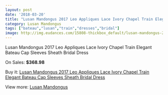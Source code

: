 ```yaml
---
layout: post
date: '2018-03-20'
title: "Lusan Mandongus 2017 Leo Appliques Lace Ivory Chapel Train Elegant Bateau Cap Sleeves Sheath Bridal Dress"
category: Lusan Mandongus
tags: ["bateau","lusan","train","dresses","bridal"]
image: http://img.eudances.com/15808-thickbox_default/lusan-mandongus-2017-leo-appliques-lace-ivory-chapel-train-elegant-bateau-cap-sleeves-sheath-bridal-dress.jpg
---
```

Lusan Mandongus 2017 Leo Appliques Lace Ivory Chapel Train Elegant Bateau Cap Sleeves Sheath Bridal Dress

On Sales: **$368.98**
<a href="https://www.eudances.com/en/lusan-mandongus/4660-lusan-mandongus-2017-leo-appliques-lace-ivory-chapel-train-elegant-bateau-cap-sleeves-sheath-bridal-dress.html"><amp-img layout="responsive" width="600" height="600" src="//img.eudances.com/15808-thickbox_default/lusan-mandongus-2017-leo-appliques-lace-ivory-chapel-train-elegant-bateau-cap-sleeves-sheath-bridal-dress.jpg" alt="Lusan Mandongus 2017 Leo Appliques Lace Ivory Chapel Train Elegant Bateau Cap Sleeves Sheath Bridal Dress 0" /></a>
<a href="https://www.eudances.com/en/lusan-mandongus/4660-lusan-mandongus-2017-leo-appliques-lace-ivory-chapel-train-elegant-bateau-cap-sleeves-sheath-bridal-dress.html"><amp-img layout="responsive" width="600" height="600" src="//img.eudances.com/15812-thickbox_default/lusan-mandongus-2017-leo-appliques-lace-ivory-chapel-train-elegant-bateau-cap-sleeves-sheath-bridal-dress.jpg" alt="Lusan Mandongus 2017 Leo Appliques Lace Ivory Chapel Train Elegant Bateau Cap Sleeves Sheath Bridal Dress 1" /></a>
<a href="https://www.eudances.com/en/lusan-mandongus/4660-lusan-mandongus-2017-leo-appliques-lace-ivory-chapel-train-elegant-bateau-cap-sleeves-sheath-bridal-dress.html"><amp-img layout="responsive" width="600" height="600" src="//img.eudances.com/15811-thickbox_default/lusan-mandongus-2017-leo-appliques-lace-ivory-chapel-train-elegant-bateau-cap-sleeves-sheath-bridal-dress.jpg" alt="Lusan Mandongus 2017 Leo Appliques Lace Ivory Chapel Train Elegant Bateau Cap Sleeves Sheath Bridal Dress 2" /></a>
<a href="https://www.eudances.com/en/lusan-mandongus/4660-lusan-mandongus-2017-leo-appliques-lace-ivory-chapel-train-elegant-bateau-cap-sleeves-sheath-bridal-dress.html"><amp-img layout="responsive" width="600" height="600" src="//img.eudances.com/15810-thickbox_default/lusan-mandongus-2017-leo-appliques-lace-ivory-chapel-train-elegant-bateau-cap-sleeves-sheath-bridal-dress.jpg" alt="Lusan Mandongus 2017 Leo Appliques Lace Ivory Chapel Train Elegant Bateau Cap Sleeves Sheath Bridal Dress 3" /></a>
<a href="https://www.eudances.com/en/lusan-mandongus/4660-lusan-mandongus-2017-leo-appliques-lace-ivory-chapel-train-elegant-bateau-cap-sleeves-sheath-bridal-dress.html"><amp-img layout="responsive" width="600" height="600" src="//img.eudances.com/15809-thickbox_default/lusan-mandongus-2017-leo-appliques-lace-ivory-chapel-train-elegant-bateau-cap-sleeves-sheath-bridal-dress.jpg" alt="Lusan Mandongus 2017 Leo Appliques Lace Ivory Chapel Train Elegant Bateau Cap Sleeves Sheath Bridal Dress 4" /></a>

Buy it: [Lusan Mandongus 2017 Leo Appliques Lace Ivory Chapel Train Elegant Bateau Cap Sleeves Sheath Bridal Dress](https://www.eudances.com/en/lusan-mandongus/4660-lusan-mandongus-2017-leo-appliques-lace-ivory-chapel-train-elegant-bateau-cap-sleeves-sheath-bridal-dress.html "Lusan Mandongus 2017 Leo Appliques Lace Ivory Chapel Train Elegant Bateau Cap Sleeves Sheath Bridal Dress")

View more: [Lusan Mandongus](https://www.eudances.com/en/87-lusan-mandongus "Lusan Mandongus")